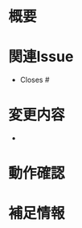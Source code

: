 # 概要

<!-- このPRで解決する内容を簡潔に記載します -->
<!-- 例: 「通知機能の実装」や「バリデーションロジックの修正」 -->

# 関連Issue

<!-- 対応しているIssueがあれば箇条書きでリンクします -->
<!-- 例: 「Closes #1」 -->

- Closes #

# 変更内容

<!-- 実装した機能や修正内容のポイントを箇条書きで記載します -->
<!-- 例: 「通知ボタンの追加」「APIのバリデーション追加」 -->

-

# 動作確認

<!-- 動作確認を行った手順や条件を記載します -->
<!-- 例: 「TOPページで通知ボタンをクリックし、通知が表示されることを確認」 -->

# 補足情報

<!-- 特筆すべき内容があれば追加で記載します -->
<!-- 例: 「現時点ではiPhoneのみ対応。Androidは未対応」 -->
